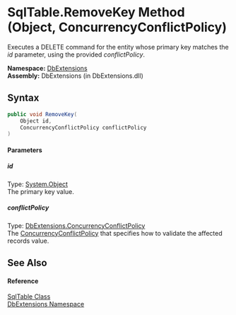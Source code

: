 SqlTable.RemoveKey Method (Object, ConcurrencyConflictPolicy)
=============================================================
Executes a DELETE command for the entity whose primary key matches the *id* parameter, using the provided *conflictPolicy*.

**Namespace:** [DbExtensions][1]  
**Assembly:** DbExtensions (in DbExtensions.dll)

Syntax
------

```csharp
public void RemoveKey(
	Object id,
	ConcurrencyConflictPolicy conflictPolicy
)
```

#### Parameters

##### *id*
Type: [System.Object][2]  
The primary key value.

##### *conflictPolicy*
Type: [DbExtensions.ConcurrencyConflictPolicy][3]  
 The [ConcurrencyConflictPolicy][3] that specifies how to validate the affected records value.


See Also
--------

#### Reference
[SqlTable Class][4]  
[DbExtensions Namespace][1]  

[1]: ../README.md
[2]: http://msdn.microsoft.com/en-us/library/e5kfa45b
[3]: ../ConcurrencyConflictPolicy/README.md
[4]: README.md